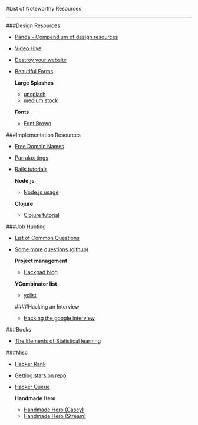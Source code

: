 #List of Noteworthy Resources
___


###Design Resources
- [Panda - Compendium of design resources](https://usepanda.com/app/#/)
- [Video Hive](http://videohive.net/)
- [Destroy your website](http://kickassapp.com/)
- [Beautiful Forms](http://www.typeform.com/)

	**Large Splashes**
	- [unsplash](https://unsplash.com/)
	- [medium stock](https://medium.com/@dustin/stock-photos-that-dont-suck-62ae4bcbe01b)

	**Fonts**
	- [Font Brown](http://fontsinuse.com/typefaces/7385/ll-brown)

###Implementation Resources
- [Free Domain Names](http://register.freenom.com/)
- [Parralax tings](http://keithclark.co.uk/articles/pure-css-parallax-websites/)
- [Rails tutorials](https://medium.com/@mackenziechild/how-i-finally-learned-rails-95e9b832675b)

	**Node.js**
	- [Node.js usage](http://stackoverflow.com/questions/5062614/how-to-decide-when-to-use-node-js)

	**Clojure**
	- [Clojure tutorial](http://www.4clojure.com/)


###Job Hunting
- [List of Common Questions ](https://oj.leetcode.com/problems/)
- [Some more questions (github)](https://github.com/senghuot/Interview)

	**Project management**
	- [Hackpad blog](https://productmanagement.hackpad.com/I-love-Product-Management-LNdfwFBKtoO)

	**YCombinator list**
	- [yclist](http://yclist.com/)

	####Hacking an Interview
	- [Hacking the google interview](http://courses.csail.mit.edu/iap/interview/Hacking_a_Google_Interview_Handout_1.pdf)

###Books
- [The Elements of Statistical learning](http://web.stanford.edu/~hastie/local.ftp/Springer/OLD/ESLII_print4.pdf)

###Misc
- [Hacker Rank](https://www.hackerrank.com/)
- [Getting stars on repo](https://medium.com/@cwRichardKim/how-to-get-hundreds-of-stars-on-your-github-project-345b065e20a2)
- [Hacker Queue](http://hackerqueue.io/)

	**Handmade Hero**
	- [Handmade Hero (Casey)](http://mollyrocket.com/casey/about.html)
	- [Handmade Hero (Stream)](http://www.twitch.tv/handmade_hero)





